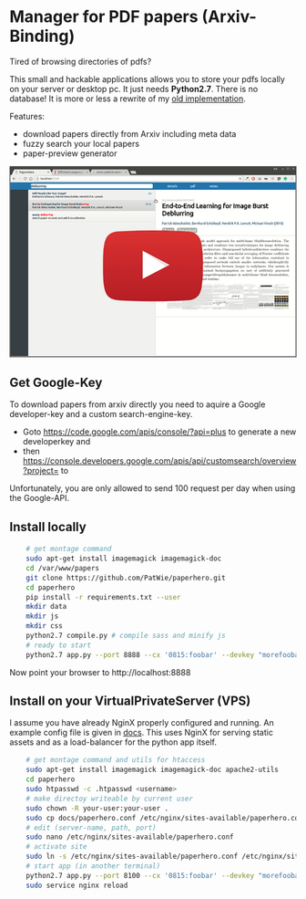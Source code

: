 # Manager for PDF papers (Arxiv-Binding)

Tired of browsing directories of pdfs?

This small and hackable applications allows you to store your pdfs locally on your server or desktop pc. It just needs **Python2.7**. There is no database! It is more or less a rewrite of my [old implementation](https://github.com/PatWie/papershelf).

Features:
- download papers directly from Arxiv including meta data
- fuzzy search your local papers
- paper-preview generator

[![Demo](./docs/youtube_thumb.jpg)](https://www.youtube.com/watch?v=vVOzSyECiSE "PaperHero - click to watch")

## Get Google-Key
To download papers from arxiv directly you need to aquire a Google developer-key and a custom search-engine-key.

- Goto https://code.google.com/apis/console/?api=plus to generate a new developerkey and 
- then https://console.developers.google.com/apis/api/customsearch/overview?project=<your-project-id> to 

Unfortunately, you are only allowed to send 100 request per day when using the Google-API.

## Install locally
````bash
    # get montage command
    sudo apt-get install imagemagick imagemagick-doc
    cd /var/www/papers
    git clone https://github.com/PatWie/paperhero.git
    cd paperhero
    pip install -r requirements.txt --user
    mkdir data
    mkdir js
    mkdir css
    python2.7 compile.py # compile sass and minify js
    # ready to start
    python2.7 app.py --port 8888 --cx '0815:foobar' --devkey "morefoobar"
````

Now point your browser to http://localhost:8888

## Install on your VirtualPrivateServer (VPS)

I assume you have already NginX properly configured and running. An example config file is given in [docs](docs). This uses NginX for serving static assets and as a load-balancer for the python app itself.
````bash
    # get montage command and utils for htaccess
    sudo apt-get install imagemagick imagemagick-doc apache2-utils
    cd paperhero 
    sudo htpasswd -c .htpasswd <username>
    # make directoy writeable by current user
    sudo chown -R your-user:your-user .
    sudo cp docs/paperhero.conf /etc/nginx/sites-available/paperhero.conf
    # edit (server-name, path, port)
    sudo nano /etc/nginx/sites-available/paperhero.conf
    # activate site
    sudo ln -s /etc/nginx/sites-available/paperhero.conf /etc/nginx/sites-enabled/
    # start app (in another terminal)
    python2.7 app.py --port 8100 --cx '0815:foobar' --devkey "morefoobar"&
    sudo service nginx reload
````



